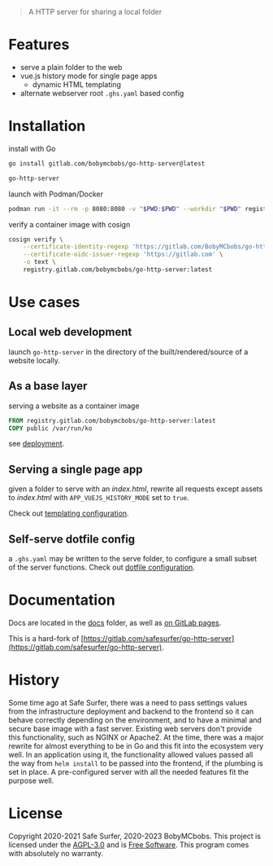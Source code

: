 > A HTTP server for sharing a local folder

# Features

- serve a plain folder to the web
- vue.js history mode for single page apps
  - dynamic HTML templating
- alternate webserver root `.ghs.yaml` based config

# Installation

install with Go

```sh
go install gitlab.com/bobymcbobs/go-http-server@latest

go-http-server
```

launch with Podman/Docker

```sh
podman run -it --rm -p 8080:8080 -v "$PWD:$PWD" --workdir "$PWD" registry.gitlab.com/bobymcbobs/go-http-server:latest
```

verify a container image with cosign

```sh
cosign verify \
    --certificate-identity-regexp 'https://gitlab.com/BobyMCbobs/go-http-server//.gitlab-ci.yml@(refs/heads/main|refs/tags/.*)' \
    --certificate-oidc-issuer-regexp 'https://gitlab.com' \
    -o text \
    registry.gitlab.com/bobymcbobs/go-http-server:latest
```

# Use cases

## Local web development

launch `go-http-server` in the directory of the built/rendered/source of a website locally.

## As a base layer

serving a website as a container image

```dockerfile
FROM registry.gitlab.com/bobymcbobs/go-http-server:latest
COPY public /var/run/ko
```

see [deployment](./docs/deployment.md).

## Serving a single page app

given a folder to serve with an *index.html*, rewrite all requests except assets to *index.html* with `APP_VUEJS_HISTORY_MODE` set to `true`.

Check out [templating configuration](./docs/configuration.md#templating).

## Self-serve dotfile config

a `.ghs.yaml` may be written to the serve folder, to configure a small subset of the server functions. Check out [dotfile configuration](./docs/configuration.md#dotfile-configuration).

# Documentation

Docs are located in the [docs](./docs/) folder, as well as [on GitLab pages](https://BobyMCbobs.gitlab.io/go-http-server).

This is a hard-fork of [https://gitlab.com/safesurfer/go-http-server](https://gitlab.com/safesurfer/go-http-server).

# History

Some time ago at Safe Surfer, there was a need to pass settings values from the infrastructure deployment and backend to the frontend so it can behave correctly depending on the environment, and to have a minimal and secure base image with a fast server.
Existing web servers don't provide this functionality, such as NGINX or Apache2.
At the time, there was a major rewrite for almost everything to be in Go and this fit into the ecosystem very well.
In an application using it, the functionality allowed values passed all the way from `helm install` to be passed into the frontend, if the plumbing is set in place.
A pre-configured server with all the needed features fit the purpose well.

# License

Copyright 2020-2021 Safe Surfer, 2020-2023 BobyMCbobs.
This project is licensed under the [AGPL-3.0](http://www.gnu.org/licenses/agpl-3.0.html) and is [Free Software](https://www.gnu.org/philosophy/free-sw.en.html).
This program comes with absolutely no warranty.

